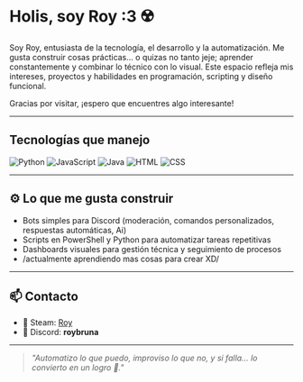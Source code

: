 <!-- README.md -->

#  Holis, soy Roy :3 ☢️

Soy Roy, entusiasta de la tecnología, el desarrollo y la automatización. Me gusta construir cosas prácticas... o quizas no tanto jeje; aprender constantemente y combinar lo técnico con lo visual. Este espacio refleja mis intereses, proyectos y habilidades en programación, scripting y diseño funcional.

Gracias por visitar, ¡espero que encuentres algo interesante!

---

##  Tecnologías que manejo

![Python](https://img.shields.io/badge/Python-3776AB?style=for-the-badge&logo=python&logoColor=white)
![JavaScript](https://img.shields.io/badge/JavaScript-F7DF1E?style=for-the-badge&logo=javascript&logoColor=black)
![Java](https://img.shields.io/badge/Java-007396?style=for-the-badge&logo=java&logoColor=white)
![HTML](https://img.shields.io/badge/HTML5-E34F26?style=for-the-badge&logo=html5&logoColor=white)
![CSS](https://img.shields.io/badge/CSS3-1572B6?style=for-the-badge&logo=css3&logoColor=white)

---

## ⚙️ Lo que me gusta construir

- Bots simples para Discord (moderación, comandos personalizados, respuestas automáticas, Ai)
- Scripts en PowerShell y Python para automatizar tareas repetitivas
- Dashboards visuales para gestión técnica y seguimiento de procesos
- /actualmente aprendiendo mas cosas para crear XD/

---

## 📫 Contacto

- 🐉 Steam: [Roy](https://steamcommunity.com/profiles/76561199171241021/)
- 💬 Discord: **roybruna**

---

> *"Automatizo lo que puedo, improviso lo que no, y si falla… lo convierto en un logro 🤙."*

